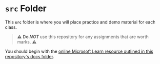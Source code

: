 # `src` Folder

This **`src`** folder is where you will place practice and demo material for each class.

> :warning: **Do *NOT*** use this repository for any assignments that are worth marks. :warning:

You should begin with the [online Microsoft Learn resource outlined in this repository's docs folder](../docs/LanguageRef.md).
